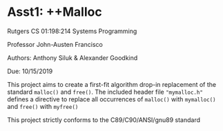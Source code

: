 # Asst1: ++Malloc

Rutgers CS 01:198:214 Systems Programming

Professor John-Austen Francisco

Authors: Anthony Siluk & Alexander Goodkind

Due: 10/15/2019

This project aims to create a first-fit algorithm drop-in replacement of the standard `malloc()` and `free()`. The included header file `"mymalloc.h"` defines a directive to replace all occurrences of `malloc()` with `mymalloc()` and `free()` with `myfree()`


This project strictly conforms to the C89/C90/ANSI/gnu89 standard
